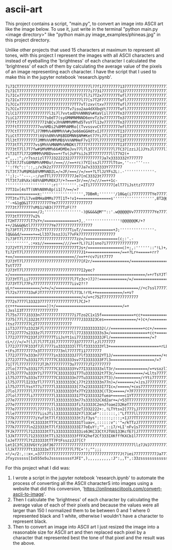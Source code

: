 # ascii-art

This project contains a script, "main.py", to convert an image into ASCII art like the image below.
To use it, just write in the terminal "python main.py \<image directory\>" like "python main.py image_examples/phineas.jpg" in this project directory.
    
Unlike other projects that used 15 characters at maximum to represent all tones, with this project I represent the images with all ASCII characters and instead of eyeballing the 'brightness' of each character I calculated the 'brightness' of each of them by calculating the average value of the pixels of an image representing each character. I have the script that I used to make this in the jupyter notebook 'research.ipynb'.

```text
7i7ICT7777777777777777777777777777777l77f177777777137777777777777777777iiI33uii777777lf3333333Ci(y33333323t7777777
7i7ICT7777777777777777777777777777777i773177777777137777777777777777777iiIf3t77777777lf3333333Ci(y33333323t7777777
7i7ICv777777777777777777777777777lTl7i7T2x7777777Tufl77777777777777777777iil777777777lf33333333sThn3333333u7777777
7i7ICv777777777777777777777777777l77[s7T2F7777777Tufl77777777777777777777777777777777lf33333333FThu3333333n7777777
7i7CCv777777777777777777777777TT7vT)zxv(txv777777Tufl77777777777777777777777777777777lf33333333t7h13333333n7777777
7i7CCv77777777777777T777777Tv7isu2aa4dXXbqVt77777Tufl77777777777777777777777777777777lf33333333t7h13333333n7777777
7ilC177777777777777l3i7l7vvtadD%%NNN$%#XaV[il7777Tn3777777777777777777777777777777777lf33333333IJy13333333I7777777
7iiC17777777777777sOdT7(syGMNMNMNND6envTz3v777777Tn377777777777777777777777777777ll77lf33333333fJyt3333332Cl777777
777ft7777777777771%BCvJh%NMM%MM%d5TvsY7l13v777777Tn3777777777777777777777777777[Fuz77lf333333333xaFf3333333i777777
777ftT777777777vu%MDi2%8MM%NMRo[(TvvssvvCtT7777777nflT777777777777777777777iJxn322s77lf3333333331asC3333333J777777
777CtT777777lJ77MM%%4NMM%%%#y3e66mGGHdtvIJT777777TI37777777777777777777777iI22f332s77lf333333333uysn3333333J777777
7iiCtT77777777)X$%%0N%%M$BDDMNN$NM#Ket77Yi77l7777TI3T777777777777777777777i3333332s77lf3333333333yJu3333333J777777
7ll3tT77777777JMM%%%MM%MB$%%%NMHeF7v1777l77777777TI3T777777777777777777777lf333332si7l32333333333yin3333333z777777
7773tT7l77777vs$M%%%MNNM%%MNDKt7T777f777777777777TI3T7777777777777777777777I23f323s7viI333fn11111hi13333332Y777777
7773tT7ll7T7fw#$M%MM%66#DMDeJvv77l7l37777777777l7TC37[zziJ[JJYsJl7777l77ilTn233332z777Jiill77777Jylt3333332Y777777
7iT31T7l772OMMM%%M8Dv==+rTv(JsFYsiJs3T77777777llT7V2(+<",,,:";/r7sszizlT77J3222232J7777777777777Ja7x3333332Y777777
7iT3t7JTsG8MNM%%MM0u!/===///==+rc)7YI[ssJl7777lTtu=,''---'''---'':!Yc"::'::,;/v3k2z7777777777777Ja7x3333333Y777777
7iT3t77uM$MGb8%MM%ND2L=/=JF/===//=/==+?LTlJzYFs2L:.-'''''''''''''-'';);-''---.-:/unTTl7777777777Je7[nC33323t777777
7lT3t7z8%Xx)68%%BM%M0XJ?/+?===+3r/==//=///==++1c-'''''''''''''''''''':r!''''''''.:=ITi7777777777[elT77iJsttz777777
77T31v[4sTT(UN%N8N%8p(i1[?/==/=?==============x:'''''''''''''''''',7DBmR;'''''''/10&q(i77777777TYe7777777777777777
77T3tv77il7ve8MHa8MMs77T[1T+!v1+==============s'''''''''''''''''',8T2@@@a.'-''-+&1g@&1T77777777TYe7777777777777777
7773t7777777sM$1i%B3(7777TzF(??==============/J;''''''''''''''''-)@&&&&@M""::'.w@@@@@Vv777777777Ye7777777777777777
7773tT777777v2%[T2HT77777lT7sY+/==============+J,.'''''''''''''''!@@@@@@K/+?++/2&&&@&tl777777777Ye7777777777777777
7i73FT7l777777s77T7777777777TiuT//=============+J;'''''''''''''''-lQ&&&d/=====+==Ll337JsszJJi77vFk7777777777777777
7i73FT7l77777777777777777777777zz=/==============(c;:'.-''''''''''.:+xs//========////==+?L)7iJ[sno7i77777777777777
7J72YT7l77777777777777777777777TJs+/===============c)+;,:''''''::"!L)+/==================////=++L(vlJ[zszi777Til77
Ti72YT7l7777777777777777777777777J1+==============/==+?Lr+=====+rr?+==/==========================//==++rcv7itt7777
7J73YT7l7777777777777777777777777[F2r/================/================================================///?TstT777
7J73YT7l7777777777777777777777777I2yec?=/===========================================================/=+rTsYJTllT77
7J73YT7lii7777777777777777777l7Tz3c+)7J?!============/=/=========================================/=+L7Fsl777777777
7J73YT7l77Fs77777777777777777iiv2?!?uL+r===========/=+=/=/====================================//+c7ssl777777777777
7l72s7777733uFJT7777777777777l773L!rYL++===========/=+v?=================================/=/=+c752T777777777777777
7772s7777l333237777777777777777l7CJ+?cc+++=============))+/=============================/=+(JxslI3T777777777777777
7l75s7777J3333n777777777777777i7Tzo2C1x15f==============+cc+====================/======+)iFz7T7TC2T777777777777777
7J75[77l7[3323t777777777777777777J333323Ces==============/+)c+/=================/=/=+(tsz7777777C2T777777777777777
iiT3J7777z3323F7l7777777777777777J333333332(//==============+cc+/==============/=+sssiJT77777777f3T777777777777777
l772J7777s2333z7l777777777777ll77J33333333s3=/================+cc+========/===+vtFl777F77777777733777777l777777777
l772J7777Y233fJ777777TiiJsYt1si77J33333333JFl/=================/=?cL+///=/=?(lJl7l77TJ3l7777777733777777lzJl777777
l772J7777F333f7Jl7777iu3333333lTTlf3333333Yl3+=====================+rLL?+(FsJT7777777x3T777777773nl77777T117777777
l772J7777x333n7777777in3333333J77lf3333332YT1J/=====================/+nt7J77T7l7777J7soT77777777317777777z3v777777
i772J7777u333177l77777C3333333sv77I3333333F7l3===================/=?71[T7l777777777JTJh7777777773u777777JT27777777
J7lo[7777u333177l77777C3333333Yv77I3333333xlT3r/==============/=+vsxzl777l777777777llJ27777777772u777777lvIx777777
il75J7777u333Y7i777777C33333331T7Tu3333332t7T3c/============/=Llts77777777777777777Tliz77777777T5t777777iv11T77777
il75J7777u333sT7777777C3333333n77Tu3333332t7T3)/===========/rYti7777777777777777777i77777777777T5t777777i7sI777777
il75J777lI233zTl77777l33333333Ci77t2333333n77n)=/=======/=)zsJ777777777777777777777777777777777Tkz7777777TJ3777777
il75J777lYssY77i77777l333333333[77x2333333I77Ic=/=====/+cxs777777777777777777777777777777777777Tkz7777777JT2777777
J7lol777777l777777777l33333333fx7TY2333333C(T3c=====/+7F777777777777777777777777777777777777777T5Y7T7777iiv5[7l777
J7lol77777li777777777l33333333317TY2333332fuea+=====c1YT777777777777777777777777777777777777777T5F7T7777l7T3x7i777
J77e77777777777777777l333333333n77s333332CXd2ar+=/+53TT7777777777777777777777777777777777777777Te[777777l7Tuu7[777
J77e77777777777777777l333333333fi7z3333C2enJfoae232KeT77777777777777777777777777777777777777777TVJ777777l7TF37J777
777e777777777l77777ill3333333333zTJ332222+:,!LTYtsv2[777iJ77777777777777777777777J77777777777777yJl77777777[27J777
7lle77777777777iisJTil3333333332Y7l33CaF":::::::,:"LfT77ll7777777777777777777777s1T7777777777777yJi777777777e7ll77
777k777777777iYuf3tT7lf333333333t7if3ys"::::::;:::;+IJ77TT7777777777777777777777z[7777777777777lyJl77777777TeJ7i77
l77k777777lYC33333tTT7C3333333331Tluav<,::::::v":'"=/kTTzJ777777777777777777777777777777777vli7lai777777777T21Tl77
777k777777ln223333tT7lf333333333I77oEuY!;"",::i7/+LI'nFv1s7777777777777777777777777777777777i1l7al777777777TC37777
7FJk77777l71233333tT7i33333333333is63KC33CtYJTUU133KcfE7[J777777777777777777777777777777777Tlz7lai7l77777777u3l777
l3JkT7777l71233333tTTi323333333ffFX2hef2Cf333IXKfffKXCb1l77777777777777777777777777777777777777Jai7777777777t2l777
lsJeT7777l7t233333tTT7FtFsszzJJ7[C?LetIC3fC333VGtYz16f3677777777777777777777777777777777777llz7JVJ7777777777Yk7777
llJkT77777Tt333333xT7l7777777l7TC+'!;"";;;<!/=/2:,::x<,=377777777777777777777777777777777777Jt7iei7777777777Ja7777
Jfxyzsssss[Io555o5uJsssssssssYJFI",),,,,,,,,,,:J":,,T",:33zssssssssssssssssssssssssssssssssztfzFyz[ssssssss[sKzzss
```

For this project what I did was:

1. I wrote a script in the jupyter notebook 'research.ipynb' to automate the process of converting all the ASCII characterS into images using a website that did this conversion, 'https://onlineasciitools.com/convert-ascii-to-image'.
2. Then I calculate the 'brightness' of each character by calculating the average value of each of their pixels and because the values were all larger than 150 I normalized them to be between 0 and 1 where 0 represented black and 1 white, otherwise I wouldn't have a character to represent black.
3. Then to convert an image into ASCII art I just resized the image into a reasonable size for ASCII art and then replaced each pixel by a character that represented best the tone of that pixel and the result was the above.
